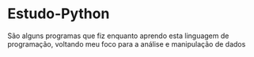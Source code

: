 # Estudo-Python
 São alguns programas que fiz enquanto aprendo esta linguagem de programação, voltando meu foco para a análise e manipulação de dados
